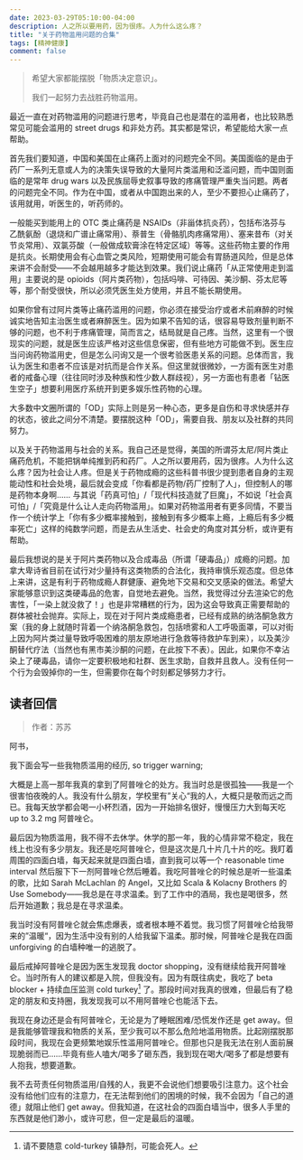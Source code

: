 ```yaml
---
date: 2023-03-29T05:10:00-04:00
description: 人之所以要用药，因为很疼。人为什么这么疼？
title: "关于药物滥用问题的合集"
tags: [精神健康]
comment: false
---
```


> 希望大家都能摆脱「物质决定意识」。
>
> 我们一起努力去战胜药物滥用。

最近一直在对药物滥用的问题进行思考，毕竟自己也是潜在的滥用者，也比较熟悉常见可能会滥用的 street drugs 和非处方药。其实都是常识，希望能给大家一点帮助。

首先我们要知道，中国和美国在止痛药上面对的问题完全不同。美国面临的是由于药厂一系列无意或人为的决策失误导致的大量阿片类滥用和泛滥问题，而中国则面临的是常年 drug wars 以及民族屈辱史叙事导致的疼痛管理严重失当问题。两者的问题完全不同。作为在中国，或者从中国跑出来的人，至少不要担心止痛药了，该用就用，听医生的，听药师的。

一般能买到能用上的 OTC 类止痛药是 NSAIDs（非甾体抗炎药），包括布洛芬与乙酰氨酚（退烧和广谱止痛常用）、萘普生（骨骼肌肉疼痛常用）、塞来昔布（对关节炎常用）、双氯芬酸（一般做成软膏涂在特定区域）等等。这些药物主要的作用是抗炎。长期使用会有心血管之类风险，短期使用可能会有胃肠道风险，但是总体来讲不会耐受——不会越用越多才能达到效果。我们说止痛药「从正常使用走到滥用」主要说的是 opioids（阿片类药物），包括吗啡、可待因、美沙酮、芬太尼等等，那个耐受很快，所以必须凭医生处方使用，并且不能长期使用。

如果你曾有过阿片类等止痛药滥用的问题，你必须在接受治疗或者术前麻醉的时候诚实地告知主治医生或者麻醉医生。因为如果不告知的话，很容易导致剂量判断不够的问题，也不利于疼痛管理，简而言之，结局就是自己疼。当然，这里有一个很现实的问题，就是医生应该严格对这些信息保密，但有些地方可能做不到。医生应当问询药物滥用史，但是怎么问询又是一个很考验医患关系的问题。总体而言，我认为医生和患者不应该是对抗而是合作关系。但这里就很微妙，一方面有医生对患者的戒备心理（往往同时涉及种族和性少数人群歧视），另一方面也有患者「钻医生空子」想要利用医疗系统开到更多娱乐性药物的心理。

大多数中文圈所谓的「OD」实际上则是另一种心态，更多是自伤和寻求快感并存的状态，彼此之间分不清楚。要摆脱这种「OD」，需要自我、朋友以及社群的共同努力。

以及关于药物滥用与社会的关系。我自己还是觉得，美国的所谓芬太尼/阿片类止痛药危机，不能把锅单纯推到药和药厂。人之所以要用药，因为很疼。人为什么这么疼？因为社会让人疼。但是关于药物成瘾的这些科普书很少提到患者自身的主观能动性和社会处境，最后就会变成「你看都是药物/药厂控制了人」，但控制人的哪是药物本身啊…… 与其说「药真可怕」/「现代科技造就了巨魔」，不如说「社会真可怕」/「究竟是什么让人走向药物滥用」。如果对药物滥用者有更多同情，不要当作一个统计学上「你有多少概率接触到，接触到有多少概率上瘾，上瘾后有多少概率死亡」这样的纯数学问题，而是去从生活史、社会史的角度对其分析，或许更有帮助。

最后我想说的是关于阿片类药物以及合成毒品（所谓「硬毒品」）成瘾的问题。加拿大卑诗省目前在试行对少量持有这类物质的合法化，我持审慎乐观态度。但总体上来讲，这是有利于药物成瘾人群健康、避免地下交易和交叉感染的做法。希望大家能够意识到这类硬毒品的危害，自觉地去避免。当然，我觉得过分去渲染它的危害性，「一染上就没救了！」也是非常糟糕的行为，因为这会导致真正需要帮助的群体被社会抛弃。实际上，现在对于阿片类成瘾患者，已经有成熟的纳洛酮急救方案（我的身上就随时背着一个纳洛酮急救包，包括喷雾和人工呼吸面罩，可以对街上因为阿片类过量导致呼吸困难的朋友原地进行急救等待救护车到来），以及美沙酮替代疗法（当然也有黑市美沙酮的问题，在此按下不表）。因此，如果你不幸沾染上了硬毒品，请你一定要积极地和社群、医生求助，自救并且救人。没有任何一个行为会毁掉你的一生，但需要你在每个时刻都足够努力才行。

## 读者回信

> 作者：苏苏

阿书，

我下面会写一些我物质滥用的经历, so trigger warning; 

大概是上高一那年我真的拿到了阿普唑仑的处方。我当时总是很孤独——我是一个很害怕夜晚的人。我没有什么朋友，学校里有”关心“我的人，大概只是敬而远之而已。我每天放学都会喝一小杯烈酒，因为一开始排名很好，慢慢压力大到每天吃 up to 3.2 mg 阿普唑仑。

最后因为物质滥用，我不得不去休学。休学的那一年，我的心情非常不稳定，我在线上也没有多少朋友。我还是吃阿普唑仑，但是这次是几十片几十片的吃。我盯着周围的四面白墙，每天起来就是四面白墙，直到我可以等一个 reasonable time interval 然后服下下一剂阿普唑仑然后睡着。我吃阿普唑仑的时候总是听一些温柔的歌，比如 Sarah McLachlan 的 Angel，又比如 Scala & Kolacny Brothers 的 Use Somebody——我总是在寻求温柔。到了工作中的酒局，我也是喝很多，然后开始道歉；我总是在寻求温柔。

我当时没有阿普唑仑就会焦虑爆表，或者根本睡不着觉。我习惯了阿普唑仑给我带来的”温暖“，因为生活中没有别的人给我留下温柔。那时候，阿普唑仑是我在四面 unforgiving 的白墙种唯一的逃脱了。

最后戒掉阿普唑仑是因为医生发现我 doctor shopping，没有继续给我开阿普唑仑。当时所有人的建议都是入院，但我没有。因为有既往病史，我吃了 beta blocker + 持续血压监测 cold turkey[^1] 了。那段时间对我真的很难，但最后有了稳定的朋友和支持圈，我发现我可以不用阿普唑仑也能活下去。

我现在身边还是会有阿普唑仑，无论是为了睡眠困难/恐慌发作还是 get away。但是我能够管理我和物质的关系，至少我可以不那么危险地滥用物质。比起刚摆脱那段时间，我现在会更频繁地娱乐性滥用阿普唑仑。但那也只是我无法在别人面前展现脆弱而已……毕竟有些人嗑大/喝多了砸东西，我到现在喝大/喝多了都是想要有人抱我，想要道歉。

我不去苛责任何物质滥用/自残的人，我更不会说他们想要吸引注意力。这个社会没有给他们应有的注意力，在无法帮到他们的困境的时候，我不会因为「自己的道德」就阻止他们 get away。但我知道，在这社会的四面白墙当中，很多人手里的东西就是他们渺小，或许可悲，但一定是最后的温暖。

[^1]: 请不要随意 cold-turkey 镇静剂，可能会死人。
